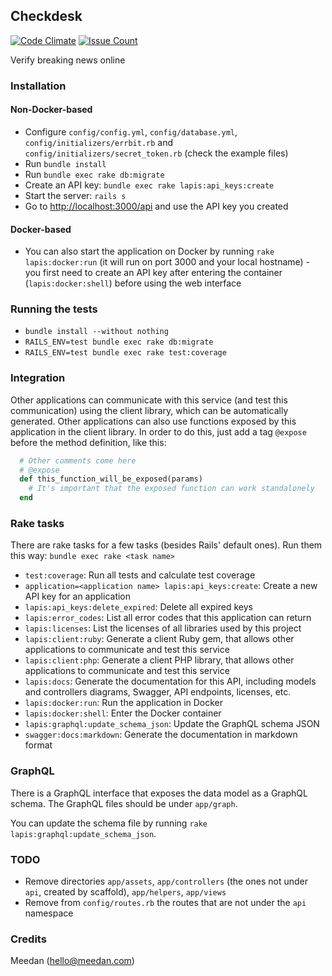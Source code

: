 ## Checkdesk

[![Code Climate](https://codeclimate.com/repos/5755cb94c1237437b20013c6/badges/b6cd49bb313851a22f23/gpa.svg)](https://codeclimate.com/repos/5755cb94c1237437b20013c6/feed) 
[![Issue Count](https://codeclimate.com/repos/5755cb94c1237437b20013c6/badges/b6cd49bb313851a22f23/issue_count.svg)](https://codeclimate.com/repos/5755cb94c1237437b20013c6/feed)

Verify breaking news online

### Installation

#### Non-Docker-based

* Configure `config/config.yml`, `config/database.yml`, `config/initializers/errbit.rb` and `config/initializers/secret_token.rb` (check the example files)
* Run `bundle install`
* Run `bundle exec rake db:migrate`
* Create an API key: `bundle exec rake lapis:api_keys:create`
* Start the server: `rails s`
* Go to [http://localhost:3000/api](http://localhost:3000/api) and use the API key you created

#### Docker-based

* You can also start the application on Docker by running `rake lapis:docker:run` (it will run on port 3000 and your local hostname) - you first need to create an API key after entering the container (`lapis:docker:shell`) before using the web interface

### Running the tests

* `bundle install --without nothing`
* `RAILS_ENV=test bundle exec rake db:migrate`
* `RAILS_ENV=test bundle exec rake test:coverage`

### Integration

Other applications can communicate with this service (and test this communication) using the client library, which can be automatically generated. Other applications can also use functions exposed by this application in the client library. In order to do this, just add a tag `@expose` before the method definition, like this:

```ruby
  # Other comments come here
  # @expose
  def this_function_will_be_exposed(params)
    # It's important that the exposed function can work standalonely
  end
```

### Rake tasks

There are rake tasks for a few tasks (besides Rails' default ones). Run them this way: `bundle exec rake <task name>`

* `test:coverage`: Run all tests and calculate test coverage
* `application=<application name> lapis:api_keys:create`: Create a new API key for an application
* `lapis:api_keys:delete_expired`: Delete all expired keys
* `lapis:error_codes`: List all error codes that this application can return
* `lapis:licenses`: List the licenses of all libraries used by this project
* `lapis:client:ruby`: Generate a client Ruby gem, that allows other applications to communicate and test this service
* `lapis:client:php`: Generate a client PHP library, that allows other applications to communicate and test this service
* `lapis:docs`: Generate the documentation for this API, including models and controllers diagrams, Swagger, API endpoints, licenses, etc.
* `lapis:docker:run`: Run the application in Docker
* `lapis:docker:shell`: Enter the Docker container
* `lapis:graphql:update_schema_json`: Update the GraphQL schema JSON
* `swagger:docs:markdown`: Generate the documentation in markdown format

### GraphQL

There is a GraphQL interface that exposes the data model as a GraphQL schema. The GraphQL files should be under `app/graph`.

You can update the schema file by running `rake lapis:graphql:update_schema_json`.

### TODO

* Remove directories `app/assets`, `app/controllers` (the ones not under `api`, created by scaffold), `app/helpers`, `app/views`
* Remove from `config/routes.rb` the routes that are not under the `api` namespace

### Credits

Meedan (hello@meedan.com)
